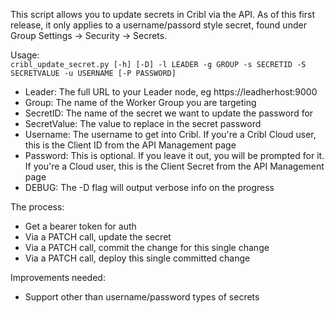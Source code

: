 This script allows you to update secrets in Cribl via the API. As of this first release, it only applies to a username/passord style secret, found under Group Settings -> Security -> Secrets.

Usage:   
    `cribl_update_secret.py [-h] [-D] -l LEADER -g GROUP -s SECRETID -S SECRETVALUE -u USERNAME [-P PASSWORD]`

* Leader: The full URL to your Leader node, eg https://leadherhost:9000
* Group: The name of the Worker Group you are targeting
* SecretID: The name of the secret we want to update the password for
* SecretValue: The value to replace in the secret password
* Username: The username to get into Cribl. If you're a Cribl Cloud user, this is the Client ID from the API Management page
* Password: This is optional. If you leave it out, you will be prompted for it. If you're a Cloud user, this is the Client Secret from the API Management page
* DEBUG: The -D flag will output verbose info on the progress

The process:

* Get a bearer token for auth
* Via a PATCH call, update the secret
* Via a PATCH call, commit the change for this single change
* Via a PATCH call, deploy this single committed change

Improvements needed:

* Support other than username/password types of secrets

